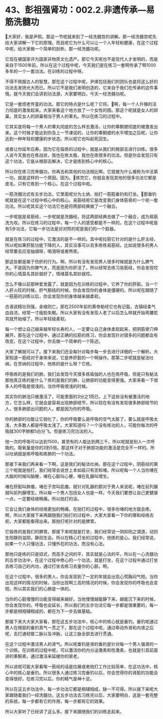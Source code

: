 # 43、彭祖强肾功：002.2.非遗传承—易筋洗髓功

🎼大家好，我是尹熙。那这一节呢就来到了一经洗髓宫的讲解。那一经洗髓宫呢先给大家讲解一下它的原理。而且呢它为什么可以让一个人年轻和健康，在这个过程中呢，给大家做一个简单的剖析。那一经洗髓功呢。

它现在被国家评为国家非物质文化遗产。那它今天呢也不是现代人才发明的，而是来自于1500年前。所以在这个过程中呢，今天我们是在练习一套啊传承了啊1000多年的一个一套功法。在训练的过程中呀。

不得不佩服古人的智慧。那在这个过程中呢，尹烯包括我们的团队也是将这么好的功法去发扬光大而已。所以它不是我们发明创造的，它来自于我们在传承的这件事情。就今天我们会讲到功法源，大家要明白，今天一经洗髓功呢。

它是一套烦老传童的功法。那它的特点是什么呢？它将。🎼啊，每一个人升殖的活力彻底的激发起来。大家来看这个地方放了一个女性的图。那这个呢就是女人的卵巢。其实女人的卵巢相当于男人的睾丸。所以在练习的过程中。

它其实是将每一个男人的睾丸彻底的怎么样去激活，让你的睾酮塑彻底的被激发出来。这个时候才能达到你及上一节课说的，让你的睾酮塑的水平增加之后呢，让你达到一种年轻和健康的步状态。所以呢它也叫起死回生。

或者让你延年应寿。因为它在锻炼的过程中，就是从我们的根部去进行训练。很多人说今天我也在练战状，我也在练太极，我也在练很多的功法。但是你会发现只有这个功法，它是从根部去解决，它才是练到核心中的核心。

所以你在练习完脊髓功，你再去和其他的功法相比啊，它就被为什么被称为中法第一功，就是这样的一个原因。因为。🎼练完它，你就会发现其他的很多功法它都是皮毛，只有它练到一个核心。在这个过程中呢。

一筋洗髓功式有五步功法，它里面呢分为土纳、拍打一筋筋垂钓和打坐。🎼那垂钓呢就是在这个过程中核心中的核心。易筋经呢它是改变我们身体筋骨的一个呃一套功法。所以呢其实这个功法它也是将两部经典做了一个融合。

一步呢就是易筋经，一步呢就是洗髓经，将这两部经典去做了一个融合，成为易筋洗为攻。所以在练习的过程中，每一个人的感受都是不一样的。在这个过程中呢是有5步功法，它每一步功法是对对照的呢是我们的一个脏器。

就是在练习的过程中，它激活的是不一样的。其中呢拉筋它针对的是什么肝主经，所以呢如果肝脏功能下降的人，其实没事可以去多练练易筋经。比如说很多的男人经常要去应宠抽烟呀，喝酒呀或者熬夜。

那这些都是属于伤肝的行为。啊，所以有没有发现男人很多时候就是为什么脾气大。不是因为你脾气大，而是因为你肝活了。所以经常去练习易筋经，你会发现哎你的心情莫名其妙就好了，情绪莫名其妙就哎。

怎么不像以前那种爱发露了，就是因为在训练的过程中，它养了你的肝脏。当一个人肝火旺的时候，肝气郁结的时候，你会发现你的身体是僵硬的。所以呢在跟随了一筋筋的训练以后，你会发现你的身体越来越柔软。

古语说精壮则强，金缩则亡。那在2500年前的黄帝勒经它也有记载，古镇经柔气血自流，经常一寸瘦脸失眠。所以大家有没有发现人老了以后怎么样就开始弯腰驼背就开始缩了。所以年轻级柔软。

每一个想让自己越来越年轻长寿的人，一定要让自己身体柔软起来，把阴筋骨穴伸展开。那在这个过程中，通过正确的拉筋的练习，你会发现针对很多的问题都会有改变。在这个过程中，你去做一个简单的一个陈述。

大家了解就可以了。接下来我们还会每针对每步每一步去进行详细的一个解析。大家知道一筋经对于身体来说，它是养肝脏的一个啊操作。那第二步呢就是秘法吐纳，在苦纳的过程中，他练的是什么呀？它练。

呼吸练的是我们的肺，我们会发现今天很多练瑜伽的人也在练呼吸，但是只有秘法那他真正练的是什么？练的是我们的肺，让肺部的功能变得更强。大家来看一下很多人的呼吸是很浅的。当你呼吸很浅的时候。

其实你的肺泡只被激活了，可能里面的3分之1而已，上下这些没有被激活的地方，它怎么样，它就会是容易出现肺部结节，所以现在有没有发现很多肺部结节的人，很多肺部出问题的人，都是因为你的呼吸。

你的肺部的功能让它弱化了，你的呼吸要么是呼吸的空气太脏了，要么就是呼吸太浅，大多数人都是呼吸太浅了。大家知道吗？一个没有练功的人，可能你每次的呼吸就300字肺都5白分飞。但是练习完功法的人。

他一次的呼吸可以达到1500，甚至有的人能达到两三千。所以呢就是别人一次呼吸的。吸氧量是你的3到5倍。那这样子对于肺部功能的激活是完全不一样的。所以吐纳就是练呼吸和练肺的一个功法。

那接下来我们再来看一下啊，这是我们的秘法吐纳。那在这个过程中，阴筋经的第三个呢就是拍打。我们经常会说世上本如癌只有淤和堵。所以呢每一个人当你堵在大脑的时候叫脑梗，堵在心脏叫心梗，堵在乳腺叫增生。

堵在肝脏叫肿瘤，堵在子宫叫肌瘤，就针对乳腺的那对于男人来说呢，堵在前列腺就叫前列腺增生。所以每一个男人包括女人也是一样。今天我们要想让自己更健康一点，一定要经络畅痛。所以拍打的话。

它会让我们身体的经络更加的畅痛。在拍打的过程中，很多你堵的地方就会疼。啊，所以大家接下来再跟随我们拍打的过程中，大家大家看一下你的哪和经络去呃，大家都能看得出来。那拍打呢针对的是脾胃。

它锻炼的是我们的脾胃。那接下来呢就是打坐，我们经常说一阴抑阳之谓道，动则生阳静则滋阴，静则生会。所以在精心打坐的过程中，他练的是心。我们经常说，如果一个人只懂功法，只懂外在的功法，而没有心法。

那他只是练的只是招式，而高手之间的平，其实就是心法的平。所以在一心洗髓功的五步功法中，在这个过程中修心的一个功法，就是打坐，在这个过程中通过打坐去练习自己的内功，通过打坐去练习去量你的心脏。啊。

在这个过程中，很多的男人，你会发现到了一定的年就会出现心慌胸闷气短。当你出现这样的情况的时候，当你出现啊三高的情况的时候，你会发现你的呼吸也会变短。所以其实我们的心肺是一体的。

当你的心脏慢慢的功能变得越来越好。当他慢慢越能静下来，越能沉下来的时候，你会发现你的。呼吸也会延长，所以我们的五步功法它每一步都是很重要的，每一步都是相相辅相成的，都在为下一步去做基础。

那接下来大大家大家看，那在这五步功法中，核心中的核心就是垂钓。垂钓呢通过男人在根部的垂钓真气一贯之下，那在这个过程中呢，通过牵动外肾和内肾之后呢，去打通韧督二脉以及冲脉，让这三脉全部去进行贯通。

在这个过程中激活男人的肾气。所以呢垂钓是肾的垂钓是针对每一个男人强肾的一个训练。在训练的过程中呢，可以激活你的内分泌激素和性激素，也就是引其前面讲的睾酮素，通过激活来延缓你的衰老。

所以说呢可能大家看唉一筋经的话是拉展或者拍打工作比较简单，在这功法中，核心中的核心是垂钓。所以很多人通过练习完垂钓以后，你会觉得你的肾脏的功能会变得很好。在练习完以后，你的精气是神十足。

所以在这五步功法中，每一步功法它都是相辅相成，缺一不可得。所以接下来呢大家跟随着我们一经洗髓功，这五步功法去习练完以后，大家要明白，这是一套完整的系统，每一步都有它的作用，每一步都有它的效果。

所以大家听了已经讲了这么多。接下来跟随我们的训练走起来。